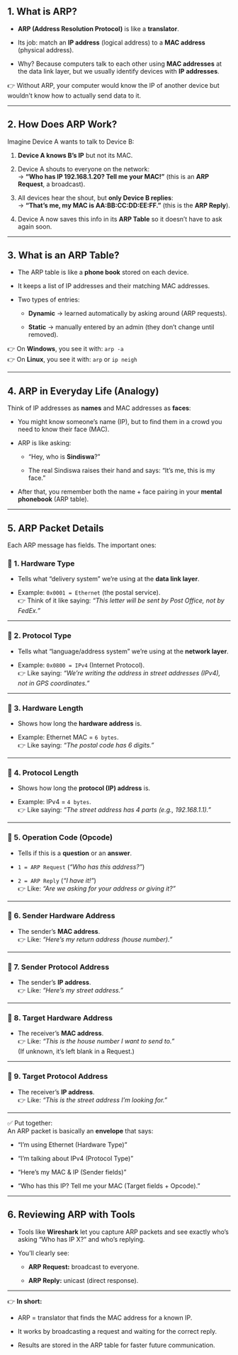 ## 1. What is ARP?

- **ARP (Address Resolution Protocol)** is like a **translator**.
    
- Its job: match an **IP address** (logical address) to a **MAC address** (physical address).
    
- Why? Because computers talk to each other using **MAC addresses** at the data link layer, but we usually identify devices with **IP addresses**.
    

👉 Without ARP, your computer would know the IP of another device but wouldn’t know how to actually send data to it.

---

## 2. How Does ARP Work?

Imagine Device A wants to talk to Device B:

1. **Device A knows B’s IP** but not its MAC.
    
2. Device A shouts to everyone on the network:  
    → **“Who has IP 192.168.1.20? Tell me your MAC!”** (this is an **ARP Request**, a broadcast).
    
3. All devices hear the shout, but **only Device B replies**:  
    → **“That’s me, my MAC is AA:BB:CC:DD:EE:FF.”** (this is the **ARP Reply**).
    
4. Device A now saves this info in its **ARP Table** so it doesn’t have to ask again soon.
    

---

## 3. What is an ARP Table?

- The ARP table is like a **phone book** stored on each device.
    
- It keeps a list of IP addresses and their matching MAC addresses.
    
- Two types of entries:
    
    - **Dynamic** → learned automatically by asking around (ARP requests).
        
    - **Static** → manually entered by an admin (they don’t change until removed).
        

👉 On **Windows**, you see it with: `arp -a`  
👉 On **Linux**, you see it with: `arp` or `ip neigh`

---

## 4. ARP in Everyday Life (Analogy)

Think of IP addresses as **names** and MAC addresses as **faces**:

- You might know someone’s name (IP), but to find them in a crowd you need to know their face (MAC).
    
- ARP is like asking:
    
    - “Hey, who is **Sindiswa**?”
        
    - The real Sindiswa raises their hand and says: “It’s me, this is my face.”
        
- After that, you remember both the name + face pairing in your **mental phonebook** (ARP table).
    

---

## 5. ARP Packet Details 

Each ARP message has fields. The important ones:

### 📌 1. **Hardware Type**

- Tells what “delivery system” we’re using at the **data link layer**.
    
- Example: `0x0001 = Ethernet` (the postal service).  
    👉 Think of it like saying: _“This letter will be sent by Post Office, not by FedEx.”_
    

---

### 📌 2. **Protocol Type**

- Tells what “language/address system” we’re using at the **network layer**.
    
- Example: `0x0800 = IPv4` (Internet Protocol).  
    👉 Like saying: _“We’re writing the address in street addresses (IPv4), not in GPS coordinates.”_
    

---

### 📌 3. **Hardware Length**

- Shows how long the **hardware address** is.
    
- Example: Ethernet MAC = `6 bytes`.  
    👉 Like saying: _“The postal code has 6 digits.”_
    

---

### 📌 4. **Protocol Length**

- Shows how long the **protocol (IP) address** is.
    
- Example: IPv4 = `4 bytes`.  
    👉 Like saying: _“The street address has 4 parts (e.g., 192.168.1.1).”_
    

---

### 📌 5. **Operation Code (Opcode)**

- Tells if this is a **question** or an **answer**.
    
- `1 = ARP Request` (_“Who has this address?”_)
    
- `2 = ARP Reply` (_“I have it!”_)  
    👉 Like: _“Are we asking for your address or giving it?”_
    

---

### 📌 6. **Sender Hardware Address**

- The sender’s **MAC address**.  
    👉 Like: _“Here’s my return address (house number).”_
    

---

### 📌 7. **Sender Protocol Address**

- The sender’s **IP address**.  
    👉 Like: _“Here’s my street address.”_
    

---

### 📌 8. **Target Hardware Address**

- The receiver’s **MAC address**.  
    👉 Like: _“This is the house number I want to send to.”_  
    (If unknown, it’s left blank in a Request.)
    

---

### 📌 9. **Target Protocol Address**

- The receiver’s **IP address**.  
    👉 Like: _“This is the street address I’m looking for.”_
    

---

✅ Put together:  
An ARP packet is basically an **envelope** that says:

- “I’m using Ethernet (Hardware Type)”
    
- “I’m talking about IPv4 (Protocol Type)”
    
- “Here’s my MAC & IP (Sender fields)”
    
- “Who has this IP? Tell me your MAC (Target fields + Opcode).”
    

---

## 6. Reviewing ARP with Tools

- Tools like **Wireshark** let you capture ARP packets and see exactly who’s asking “Who has IP X?” and who’s replying.
    
- You’ll clearly see:
    
    - **ARP Request:** broadcast to everyone.
        
    - **ARP Reply:** unicast (direct response).
        

---

👉 **In short:**

- ARP = translator that finds the MAC address for a known IP.
    
- It works by broadcasting a request and waiting for the correct reply.
    
- Results are stored in the ARP table for faster future communication.